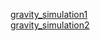 [gravity_simulation1](https://letrungphong.github.io/Game-developer-training/phase1/basic_game_math_and_physics/gravity_simulation/ex1/index.html)<br>
[gravity_simulation2](https://letrungphong.github.io/Game-developer-training/phase1/basic_game_math_and_physics/gravity_simulation/ex2/index.html)<br>